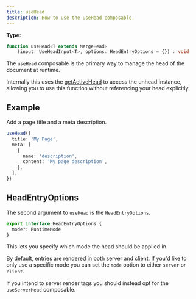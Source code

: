 ```yaml
---
title: useHead
description: How to use the useHead composable.
---
```


**Type:** 

```ts
function useHead<T extends MergeHead>
    (input: UseHeadInput<T>, options: HeadEntryOptions = {}) : void
```

The `useHead` composable is the primary way to manage the head of the document at runtime.

Internally this uses the [getActiveHead](/api/core/get-active-head) to access the unhead instance, allowing you
to use this function without referencing your head explicitly.

## Example

Add a page title and a meta description.

```ts
useHead({
  title: 'My Page',
  meta: [
    {
      name: 'description',
      content: 'My page description',
    },
  ],
})
```


## HeadEntryOptions

The second argument to `useHead` is the `HeadEntryOptions`.

```ts
export interface HeadEntryOptions {
  mode?: RuntimeMode
}
```

This lets you specify which mode the head should be applied in.

By default, entries are rendered in both server and client. If you'd like to only use a specific mode 
you can set the `mode` option to either `server` or `client`.

If you intend to server render tags you should instead opt for the `useServerHead` composable.
